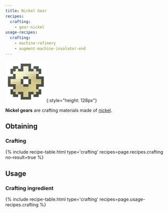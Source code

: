 ```yaml
---
title: Nickel Gear
recipes:
  crafting:
    - gear-nickel
usage-recipes:
  crafting:
    - machine-refinery
    - augment-machine-insolator-end
---
```


![Nickel gear](/assets/images/thermal-foundation/gear-nickel.png){:style="height: 128px"}


**Nickel gears** are crafting materials made of
[nickel](/docs/thermal-foundation/items/materials/ingots/nickel-ingot/).


Obtaining
---------

### Crafting
{% include recipe-table.html type='crafting' recipes=page.recipes.crafting no-result=true %}


Usage
-----

### Crafting ingredient
{% include recipe-table.html type='crafting' recipes=page.usage-recipes.crafting %}
